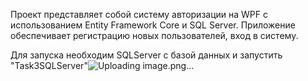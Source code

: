 Проект представляет собой систему авторизации на WPF с использованием Entity Framework Core и SQL Server. Приложение обеспечивает регистрацию новых пользователей, вход в систему.

Для запуска необходим SQLServer с базой данных и запустить "Task3SQLServer"![Uploading image.png…]()

